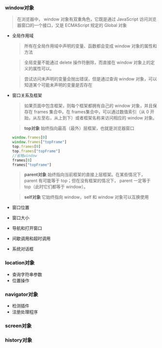 ### window对象

> 在浏览器中， window 对象有双重角色，它既是通过 JavaScript 访问浏览器窗口的一个接口，又是 ECMAScript 规定的 Global 对象

* 全局作用域

  > 所有在全局作用域中声明的变量、函数都会变成 window 对象的属性和方法

  > 全局变量不能通过 delete 操作符删除，而直接在 window 对象上的定义的属性可以。

  > 尝试访问未声明的变量会抛出错误，但是通过查询 window 对象，可以知道某个可能未声明的变量是否存在

* 窗口关系及框架

  > 如果页面中包含框架，则每个框架都拥有自己的 window 对象，并且保存在 frames 集合中。在 frames集合中，可以通过数值索引（从 0 开始，从左至右，从上到下）或者框架名称来访问相应的 window 对象。

  > **top对象** 始终指向最高（最外）层框架，也就是浏览器窗口

  ```js
  window.frames[0]
  window.frames["topFrame"]
  top.frames[0]
  top.frames["topFrame"]
  //省略window
  frames[0]
  frames["topFrame"]
  ```

  > **parent对象**  始终指向当前框架的直接上层框架。在某些情况下， parent 有可能等于 top；但在没有框架的情况下， parent 一定等于
  > top（此时它们都等于 window）。

  > **self对象** 它始终指向 window，self 和 window 对象可以互换使用

* 窗口位置

* 窗口大小

* 导航和打开窗口

* 间歇调用和超时调用

* 系统对话框

### location对象

* 查询字符串参数
* 位置操作

### navigator对象

* 检测插件
* 注册处理程序

### screen对象

### history对象



